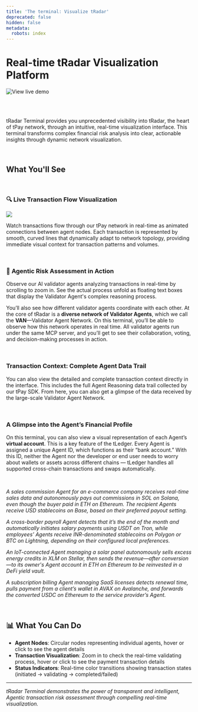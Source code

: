 ```yaml
---
title: 'The terminal: Visualize tRadar'
deprecated: false
hidden: false
metadata:
  robots: index
---
```

# **Real-time tRadar Visualization Platform**

<Anchor label="![View live demo](https://img.shields.io/badge/View%20live%20demo-DC2626?logo=google-chrome&logoColor=white)" target="_blank" href="https://terminal.t54.ai">![View live demo](https://img.shields.io/badge/View%20live%20demo-DC2626?logo=google-chrome\&logoColor=white)</Anchor>

<br />

<br />

tRadar Terminal provides you unprecedented visibility into tRadar, the heart of tPay network, through an intuitive, real-time visualization interface. This terminal transforms complex financial risk analysis into clear, actionable insights through dynamic network visualization.

<br />

## **What You'll See**

<br />

### 🔍 **Live Transaction Flow Visualization**

![](https://files.readme.io/78a917c14415f5a524612a80cec8bd12022f6b5120fe24eef033099e3082f98c-screenshot-20250614-164217.png)

Watch transactions flow through our tPay network in real-time as animated connections between agent nodes. Each transaction is represented by smooth, curved lines that dynamically adapt to network topology, providing immediate visual context for transaction patterns and volumes.

<br />

### 🤖 **Agentic Risk Assessment in Action**

Observe our AI validator agents analyzing transactions in real-time by scrolling to zoom in. See the actual process unfold as floating text boxes that display the Validator Agent's complex reasoning process.

You’ll also see how different validator agents coordinate with each other. At the core of tRadar is a **diverse network of Validator Agents**, which we call the **VAN**—Validator Agent Network. On this terminal, you’ll be able to observe how this network operates in real time. All validator agents run under the same MCP server, and you’ll get to see their collaboration, voting, and decision-making processes in action.

<br />

### **Transaction Context: Complete Agent Data Trail**

You can also view the detailed and complete transaction context directly in the interface. This includes the full Agent Reasoning data trail collected by our tPay SDK. From here, you can also get a glimpse of the data received by the large-scale Validator Agent Network.

<br />

### **A Glimpse into the Agent’s Financial Profile**

On this terminal, you can also view a visual representation of each Agent’s **virtual account**. This is a key feature of the tLedger. Every Agent is assigned a unique Agent ID, which functions as their “bank account.” With this ID, neither the Agent nor the developer or end user needs to worry about wallets or assets across different chains — tLedger handles all supported cross-chain transactions and swaps automatically.

<br />

*A sales commission Agent for an e-commerce company receives real-time sales data and autonomously pays out commissions in SOL on Solana, even though the buyer paid in ETH on Ethereum. The recipient Agents receive USD stablecoins on Base, based on their preferred payout setting.*

*A cross-border payroll Agent detects that it’s the end of the month and automatically initiates salary payments using USDT on Tron, while employees’ Agents receive INR-denominated stablecoins on Polygon or BTC on Lightning, depending on their configured local preferences.*

*An IoT-connected Agent managing a solar panel autonomously sells excess energy credits in XLM on Stellar, then sends the revenue—after conversion—to its owner's Agent account in ETH on Ethereum to be reinvested in a DeFi yield vault.*

*A subscription billing Agent managing SaaS licenses detects renewal time, pulls payment from a client’s wallet in AVAX on Avalanche, and forwards the converted USDC on Ethereum to the service provider’s Agent.*

<br />

## 📊 **What You Can Do**

* **Agent Nodes**: Circular nodes representing individual agents, hover or click to see the agent details
* **Transaction Visualization**: Zoom in to check the real-time validating process, hover or click to see the payment transaction details
* **Status Indicators**: Real-time color transitions showing transaction states (initiated → validating → completed/failed)

***

*tRadar Terminal demonstrates the power of transparent and intelligent, Agentic transaction risk assessment through compelling real-time visualization.*